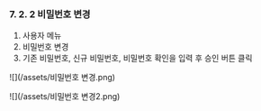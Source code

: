 ### 7. 2. 2 비밀번호 변경

1. 사용자 메뉴
2. 비밀번호 변경
3. 기존 비밀번호, 신규 비밀번호, 비밀번호 확인을 입력 후 승인 버튼 클릭



![](/assets/비밀번호 변경.png)

![](/assets/비밀번호 변경2.png)

